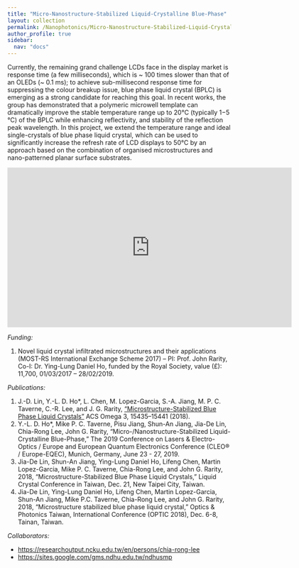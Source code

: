 ```yaml
---
title: "Micro-Nanostructure-Stabilized Liquid-Crystalline Blue-Phase"
layout: collection
permalink: /Nanophotonics/Micro-Nanostructure-Stabilized-Liquid-Crystalline-Blue-Phase/
author_profile: true
sidebar:
  nav: "docs"
---
```


<!--**Micro-Nanostructure-Stabilized Liquid-Crystalline Blue-Phase**-->

Currently, the remaining grand challenge LCDs face in the display market is response time (a few milliseconds), which is ~ 100 times slower than that of an OLEDs (~ 0.1 ms); to achieve sub-millisecond response time for suppressing the colour breakup issue, blue phase liquid crystal (BPLC) is emerging as a strong candidate for reaching this goal. In recent works, the group has demonstrated that a polymeric microwell template can dramatically improve the stable temperature range up to 20°C (typically 1−5 °C) of the BPLC while enhancing reflectivity, and stability of the reflection peak wavelength. In this project, we extend the temperature range and ideal single-crystals of blue phase liquid crystal, which can be used to significantly increase the refresh rate of LCD displays to 50°C by an approach based on the combination of organised microstructures and nano-patterned planar surface substrates. 

<!-- *Media:* -->
<!--* <https://www.youtube.com/watch?v=7xCw0-Glm3w>-->
<iframe width="640" height="360" src="https://www.youtube.com/embed/7xCw0-Glm3w" title="YouTube video player" frameborder="0" allow="accelerometer; autoplay; clipboard-write; encrypted-media; gyroscope; picture-in-picture" allowfullscreen></iframe>

*Funding:*

1. Novel liquid crystal infiltrated microstructures and their applications (MOST-RS International Exchange Scheme 2017) – PI: Prof. John Rarity, Co-I:  Dr. Ying-Lung Daniel Ho, funded by the Royal Society, value (£): 11,700, 01/03/2017 – 28/02/2019. 

*Publications:*

1. J.-D. Lin, Y.-L. D. Ho*, L. Chen, M. Lopez-Garcia, S.-A. Jiang, M. P. C. Taverne, C.-R. Lee, and J. G. Rarity, [“Microstructure-Stabilized Blue Phase Liquid Crystals”](https://doi.org/10.1021/acsomega.8b01749) ACS Omega 3, 15435–15441 (2018).
2. Y.-L. D. Ho*, Mike P. C. Taverne, Pisu Jiang, Shun-An Jiang, Jia-De Lin, Chia-Rong Lee, John G. Rarity, “Micro-/Nanostructure-Stabilized Liquid-Crystalline Blue-Phase,” The 2019 Conference on Lasers & Electro-Optics / Europe and European Quantum Electronics Conference (CLEO® / Europe-EQEC), Munich, Germany, June 23 - 27, 2019. 
3. Jia-De Lin, Shun-An Jiang, Ying-Lung Daniel Ho, Lifeng Chen, Martin Lopez-Garcia, Mike P. C. Taverne, Chia-Rong Lee, and John G. Rarity, 2018, “Microstructure-Stabilized Blue Phase Liquid Crystals,” Liquid Crystal Conference in Taiwan, Dec. 21, New Taipei City, Taiwan.
4. Jia-De Lin, Ying-Lung Daniel Ho, Lifeng Chen, Martin Lopez-Garcia, Shun-An Jiang, Mike P.C. Taverne, Chia-Rong Lee, and John G. Rarity, 2018, “Microstructure stabilized blue phase liquid crystal,” Optics & Photonics Taiwan, International Conference (OPTIC 2018), Dec. 6-8, Tainan, Taiwan. 


*Collaborators:*

* <https://researchoutput.ncku.edu.tw/en/persons/chia-rong-lee>
* <https://sites.google.com/gms.ndhu.edu.tw/ndhusmp>
